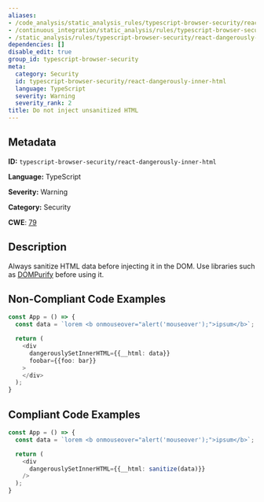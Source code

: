 ```yaml
---
aliases:
- /code_analysis/static_analysis_rules/typescript-browser-security/react-dangerously-inner-html
- /continuous_integration/static_analysis/rules/typescript-browser-security/react-dangerously-inner-html
- /static_analysis/rules/typescript-browser-security/react-dangerously-inner-html
dependencies: []
disable_edit: true
group_id: typescript-browser-security
meta:
  category: Security
  id: typescript-browser-security/react-dangerously-inner-html
  language: TypeScript
  severity: Warning
  severity_rank: 2
title: Do not inject unsanitized HTML
---
```

<!--  SOURCED FROM https://github.com/DataDog/datadog-static-analyzer-rule-docs -->


## Metadata
**ID:** `typescript-browser-security/react-dangerously-inner-html`

**Language:** TypeScript

**Severity:** Warning

**Category:** Security

**CWE**: [79](https://cwe.mitre.org/data/definitions/79.html)

## Description
Always sanitize HTML data before injecting it in the DOM. Use libraries such as [DOMPurify](https://github.com/cure53/DOMPurify) before using it.

## Non-Compliant Code Examples
```typescript
const App = () => {
  const data = `lorem <b onmouseover="alert('mouseover');">ipsum</b>`;

  return (
    <div
      dangerouslySetInnerHTML={{__html: data}}
      foobar={{foo: bar}}
    >
    </div>
  );
}
```

## Compliant Code Examples
```typescript
const App = () => {
  const data = `lorem <b onmouseover="alert('mouseover');">ipsum</b>`;

  return (
    <div
      dangerouslySetInnerHTML={{__html: sanitize(data)}}
    />
  );
}
```
